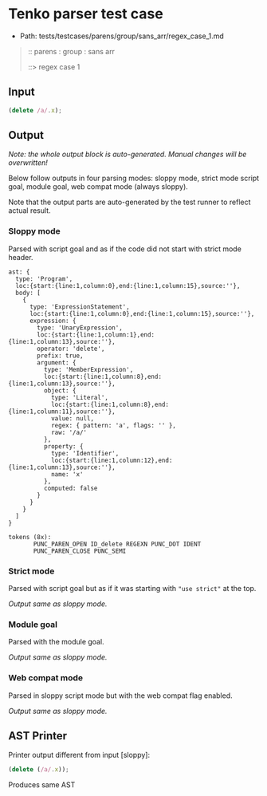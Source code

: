 # Tenko parser test case

- Path: tests/testcases/parens/group/sans_arr/regex_case_1.md

> :: parens : group : sans arr
>
> ::> regex case 1

## Input

`````js
(delete /a/.x);
`````

## Output

_Note: the whole output block is auto-generated. Manual changes will be overwritten!_

Below follow outputs in four parsing modes: sloppy mode, strict mode script goal, module goal, web compat mode (always sloppy).

Note that the output parts are auto-generated by the test runner to reflect actual result.

### Sloppy mode

Parsed with script goal and as if the code did not start with strict mode header.

`````
ast: {
  type: 'Program',
  loc:{start:{line:1,column:0},end:{line:1,column:15},source:''},
  body: [
    {
      type: 'ExpressionStatement',
      loc:{start:{line:1,column:0},end:{line:1,column:15},source:''},
      expression: {
        type: 'UnaryExpression',
        loc:{start:{line:1,column:1},end:{line:1,column:13},source:''},
        operator: 'delete',
        prefix: true,
        argument: {
          type: 'MemberExpression',
          loc:{start:{line:1,column:8},end:{line:1,column:13},source:''},
          object: {
            type: 'Literal',
            loc:{start:{line:1,column:8},end:{line:1,column:11},source:''},
            value: null,
            regex: { pattern: 'a', flags: '' },
            raw: '/a/'
          },
          property: {
            type: 'Identifier',
            loc:{start:{line:1,column:12},end:{line:1,column:13},source:''},
            name: 'x'
          },
          computed: false
        }
      }
    }
  ]
}

tokens (8x):
       PUNC_PAREN_OPEN ID_delete REGEXN PUNC_DOT IDENT
       PUNC_PAREN_CLOSE PUNC_SEMI
`````

### Strict mode

Parsed with script goal but as if it was starting with `"use strict"` at the top.

_Output same as sloppy mode._

### Module goal

Parsed with the module goal.

_Output same as sloppy mode._

### Web compat mode

Parsed in sloppy script mode but with the web compat flag enabled.

_Output same as sloppy mode._

## AST Printer

Printer output different from input [sloppy]:

````js
(delete (/a/.x));
````

Produces same AST
